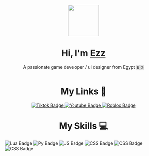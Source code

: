 <div id="header" align="center">
  <img src="https://media.giphy.com/media/v1.Y2lkPWVjZjA1ZTQ3Mnp2MjR3NWhubDN3bmgycXg1ZXA5dXQyZ2s2Yjg5NWd2ZmZ1d29sNyZlcD12MV9zdGlja2Vyc19zZWFyY2gmY3Q9cw/6KirhLJyR7oMcwgJQk/giphy.gif" width="100"/>
</div>

<div align="center">
  <h1 align="center">Hi, I'm <a href="https://portfolio-steel-six-81.vercel.app/">Ezz</a></h1>
    <p>A passionate game developer / ui designer from Egypt 🇪🇬</p>
    <img src="https://komarev.com/ghpvc/?username=eezzz17&style=flat-square&color=black" alt=""/>
</div>
  <h1 align="center">My Links 📎</h1>

<div align="center" id="badges">
  <a href="https://www.tiktok.com/@ezz_xzy?lang=en">
    <img src="https://img.shields.io/badge/Tiktok-black?style=for-the-badge&logo=tiktok&logoColor=white" alt="Tiktok Badge"/>
  </a>
  <a href="https://www.youtube.com/@zeezoaintbald">
    <img src="https://img.shields.io/badge/YouTube-red?style=for-the-badge&logo=youtube&logoColor=white" alt="Youtube Badge"/>
  </a>
  <a href="https://www.roblox.com/users/1420986623/profile">
    <img src="https://img.shields.io/badge/Roblox-blue?style=for-the-badge&logo=roblox&logoColor=white" alt="Roblox Badge"/>
  </a>
</div>

<h1 align="center">My Skills 💻</h1>
<div>
<img src="https://img.shields.io/badge/lua-white?style=for-the-badge&logo=lua&logoColor=blue" alt="Lua Badge"/>
<img src="https://img.shields.io/badge/python-white?style=for-the-badge&logo=python&logoColor=blue" alt="Py Badge"/>
<img src="https://img.shields.io/badge/javascript-white?style=for-the-badge&logo=javascript&logoColor=yellow" alt="JS Badge"/>
<img src="https://img.shields.io/badge/CSS-white?style=for-the-badge&logo=css&logoColor=blue" alt="CSS Badge"/>
<img src="https://img.shields.io/badge/HTML-white?style=for-the-badge&logo=html5&logoColor=orange" alt="CSS Badge"/>
<img src="https://img.shields.io/badge/HTML-white?style=for-the-badge&logo=html5&logoColor=orange" alt="CSS Badge"/>
</div>
